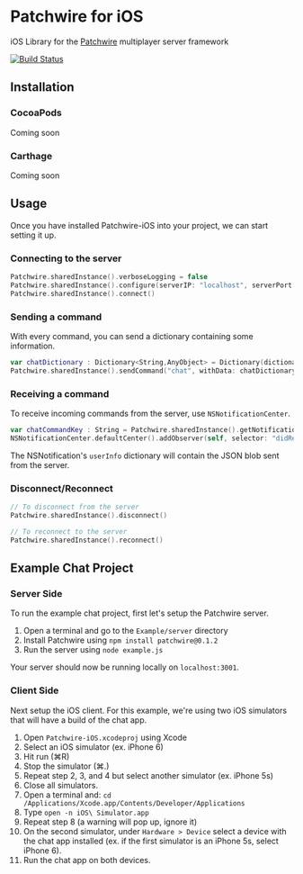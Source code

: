 # Patchwire for iOS
iOS Library for the [Patchwire](https://github.com/twisterghost/gamatas) multiplayer server framework

[![Build Status](https://travis-ci.org/VictorBX/patchwire-ios.svg?branch=master)](https://travis-ci.org/VictorBX/patchwire-ios)

## Installation

### CocoaPods
Coming soon

### Carthage
Coming soon

## Usage

Once you have installed Patchwire-iOS into your project, we can start setting it up. 

### Connecting to the server
```swift
Patchwire.sharedInstance().verboseLogging = false
Patchwire.sharedInstance().configure(serverIP: "localhost", serverPort: 3001)
Patchwire.sharedInstance().connect()
```

### Sending a command
With every command, you can send a dictionary containing some information.
```swift
var chatDictionary : Dictionary<String,AnyObject> = Dictionary(dictionaryLiteral: ("username", "player"),("message", "hello"))
Patchwire.sharedInstance().sendCommand("chat", withData: chatDictionary)
```

### Receiving a command
To receive incoming commands from the server, use `NSNotificationCenter`.
```swift
var chatCommandKey : String = Patchwire.sharedInstance().getNotificationKey(command: "chat")
NSNotificationCenter.defaultCenter().addObserver(self, selector: "didReceiveChatCommand:", name: chatCommandKey, object: nil)
```

The NSNotification's `userInfo` dictionary will contain the JSON blob sent from the server.

### Disconnect/Reconnect
```swift
// To disconnect from the server
Patchwire.sharedInstance().disconnect()

// To reconnect to the server
Patchwire.sharedInstance().reconnect()
```

## Example Chat Project

### Server Side

To run the example chat project, first let's setup the Patchwire server. 

1. Open a terminal and go to the `Example/server` directory
2. Install Patchwire using `npm install patchwire@0.1.2`
3. Run the server using `node example.js`

Your server should now be running locally on `localhost:3001`. 

### Client Side

Next setup the iOS client. For this example, we're using two iOS simulators that will have a build of the chat app.

1. Open `Patchwire-iOS.xcodeproj` using Xcode
2. Select an iOS simulator (ex. iPhone 6)
3. Hit run (⌘R)
4. Stop the simulator (⌘.)
5. Repeat step 2, 3, and 4 but select another simulator (ex. iPhone 5s)
6. Close all simulators. 
7. Open a terminal and: `cd /Applications/Xcode.app/Contents/Developer/Applications`
8. Type `open -n iOS\ Simulator.app`
9. Repeat step 8 (a warning will pop up, ignore it)
10. On the second simulator, under `Hardware > Device` select a device with the chat app installed (ex. if the first simulator is an iPhone 5s, select iPhone 6).
11. Run the chat app on both devices.
